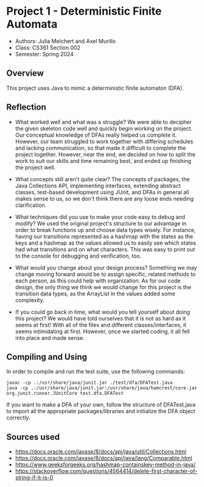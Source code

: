 # Project 1 - Deterministic Finite Automata

* Authors: Julia Melchert and Axel Murillo
* Class: CS361 Section 002
* Semester: Spring 2024

## Overview

This project uses Java to mimic a deterministic finite automaton (DFA).

## Reflection

- What worked well and what was a struggle?
We were able to decipher the given skeleton code well and quickly begin working
on the project. Our conceptual knowledge of DFAs really helped us complete it. 
However, our team struggled to work together with differing schedules and lacking
communication, so that made it difficult to complete the project together. 
However, near the end, we decided on how to split the work to suit our
skills and time remaining best, and ended up finishing the project well.

- What concepts still aren't quite clear?
The concepts of packages, the Java Collections API, implementing interfaces, extending
abstract classes, test-based development using JUnit, and DFAs in general all makes sense
to us, so we don't think there are any loose ends needing clarification.

- What techniques did you use to make your code easy to debug and modify?
We used the original project's structure to our advantage in order to break
functions up and choose data types wisely. For instance, having our transitions
represented as a hashmap with the states as the keys and a hashmap as the values 
allowed us to easily see which states had what transitions and on what characters. 
This was easy to print out to the console for debugging and verification, too.

- What would you change about your design process?
Something we may change moving forward would be to assign specific, related methods to each
person, as this could help with organization. As for our code design, the only thing we think
we would change for this project is the transition data types, as the ArrayList in the
values added some complexity.

- If you could go back in time, what would you tell yourself about doing this project?
We would have told ourselves that it is not as hard as it seems at first! With all of the files 
and different classes/interfaces, it seems intimidating at first. However, once we started coding, 
it all fell into place and made sense.

## Compiling and Using

In order to compile and run the test suite, use the following commands:
```
javac -cp .:/usr/share/java/junit.jar ./test/dfa/DFATest.java
java -cp .:/usr/share/java/junit.jar:/usr/share/java/hamcrest/core.jar org.junit.runner.JUnitCore test.dfa.DFATest
```

If you want to make a DFA of your own, follow the structure of DFATest.java to import all the appropriate packages/libraries 
and initialize the DFA object correctly.

## Sources used

* https://docs.oracle.com/javase/8/docs/api/java/util/Collections.html
* https://docs.oracle.com/javase/8/docs/api/java/lang/Comparable.html
* https://www.geeksforgeeks.org/hashmap-containskey-method-in-java/
* https://stackoverflow.com/questions/4564414/delete-first-character-of-string-if-it-is-0